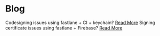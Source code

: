 # Blog

Codesigning issues using fastlane + CI + keychain? [Read More](fastlane/codesigning.md)
Signing certificate issues using fastlane + Firebase? [Read More](fastlane/mac_app_distribution.md)
